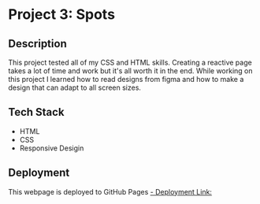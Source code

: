 # Project 3: Spots
  
## Description
  
This project tested all of my CSS and HTML skills. Creating a reactive page takes a lot of time and work but it's all worth it in the end. While working on this project I learned how to read designs from figma and how to make a design that can adapt to all screen sizes. 

## Tech Stack

- HTML
- CSS
- Responsive Desigin 

## Deployment

This webpage is deployed to GitHub Pages
[- Deployment Link:](https://mg97486.github.io/se_project_spots/)
  
